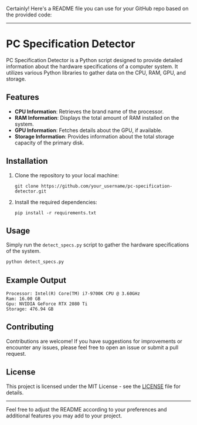 Certainly! Here's a README file you can use for your GitHub repo based on the provided code:

---

# PC Specification Detector

PC Specification Detector is a Python script designed to provide detailed information about the hardware specifications of a computer system. It utilizes various Python libraries to gather data on the CPU, RAM, GPU, and storage.

## Features

- **CPU Information**: Retrieves the brand name of the processor.
- **RAM Information**: Displays the total amount of RAM installed on the system.
- **GPU Information**: Fetches details about the GPU, if available.
- **Storage Information**: Provides information about the total storage capacity of the primary disk.

## Installation

1. Clone the repository to your local machine:

    ```
    git clone https://github.com/your_username/pc-specification-detector.git
    ```

2. Install the required dependencies:

    ```
    pip install -r requirements.txt
    ```

## Usage

Simply run the `detect_specs.py` script to gather the hardware specifications of the system.

```bash
python detect_specs.py
```

## Example Output

```
Processor: Intel(R) Core(TM) i7-9700K CPU @ 3.60GHz
Ram: 16.00 GB
Gpu: NVIDIA GeForce RTX 2080 Ti
Storage: 476.94 GB
```

## Contributing

Contributions are welcome! If you have suggestions for improvements or encounter any issues, please feel free to open an issue or submit a pull request.

## License

This project is licensed under the MIT License - see the [LICENSE](LICENSE) file for details.

---

Feel free to adjust the README according to your preferences and additional features you may add to your project.
